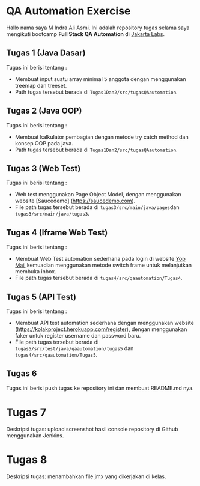 # QA Automation Exercise

Hallo nama saya M Indra Ali Asmi. Ini adalah repository tugas selama saya mengikuti bootcamp **Full Stack QA Automation** di [Jakarta Labs](https://jakartalabs.com/).

## Tugas 1 (Java Dasar)
Tugas ini berisi tentang :
- Membuat input suatu array minimal 5 anggota dengan menggunakan treemap dan treeset.
- Path tugas tersebut berada di `Tugas1Dan2/src/tugasQAautomation`.

## Tugas 2 (Java OOP)
Tugas ini berisi tentang :
- Membuat kalkulator pembagian dengan metode try catch method dan konsep OOP pada java.
- Path tugas tersebut berada di `Tugas1Dan2/src/tugasQAautomation`.

## Tugas 3 (Web Test)
Tugas ini berisi tentang :
- Web test menggunakan Page Object Model, dengan menggunakan website [Saucedemo] (https://saucedemo.com).
- File path tugas tersebut berada di `tugas3/src/main/java/pages`dan `tugas3/src/main/java/tugas3`.

## Tugas 4 (Iframe Web Test)
Tugas ini berisi tentang :
- Membuat Web Test automation sederhana pada login di website [Yop Mail](https://yopmail.com/en/) kemuadian menggunakan metode switch frame untuk melanjutkan membuka inbox.
- File path tugas tersebut berada di `tugas4/src/qaautomation/Tugas4`.

## Tugas 5 (API Test)
Tugas ini berisi tentang :
- Membuat API test automation sederhana dengan menggunakan website (https://kolakproject.herokuapp.com/register), dengan menggunakan faker untuk register username dan password baru.
- File path tugas tersebut berada di `tugas5/src/test/java/qaautomation/tugas5` dan `tugas4/src/qaautomation/Tugas5`.

## Tugas 6
Tugas ini berisi push tugas ke repository ini dan membuat README.md nya.

# Tugas 7
Deskripsi tugas: upload screenshot hasil console repository di Github menggunakan Jenkins. 

# Tugas 8
Deskripsi tugas: menambahkan file.jmx yang dikerjakan di kelas.
